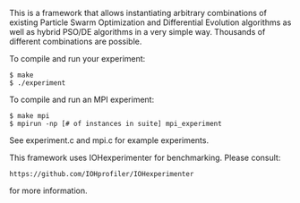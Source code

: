 This is a framework that allows instantiating arbitrary combinations of existing Particle Swarm Optimization and Differential Evolution algorithms as well as hybrid PSO/DE algorithms in a very simple way. Thousands of different combinations are possible.

To compile and run your experiment:
```
$ make
$ ./experiment
```

To compile and run an MPI experiment:
```
$ make mpi
$ mpirun -np [# of instances in suite] mpi_experiment
```

See experiment.c and mpi.c for example experiments.

This framework uses IOHexperimenter for benchmarking. Please consult:
```
https://github.com/IOHprofiler/IOHexperimenter
```

for more information.



